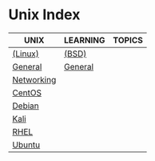 # Unix Index

|UNIX|LEARNING|TOPICS|
|---|---|---|
|[(Linux)](linux-index)|[(BSD)](bsd-index)||
|[General](linux-general)|[General](bsd-general) ||
|[Networking](linux-networking)|||
|[CentOS](linux-centos)|||
|[Debian](linux-debian)|||
|[Kali](linux-kali)|||
|[RHEL](linux-rhel)|||
|[Ubuntu](linux-ubuntu)|||
